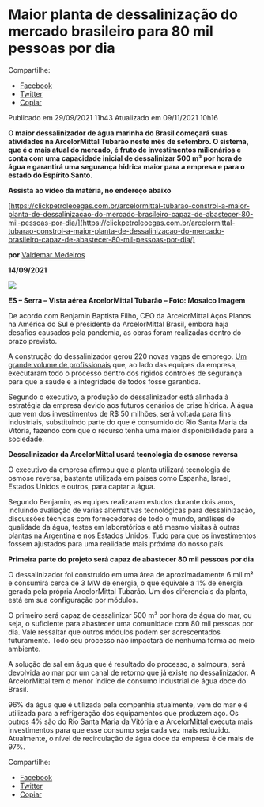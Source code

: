 # Maior planta de dessalinização do mercado brasileiro para 80 mil pessoas por dia

Compartilhe: 
*   [Facebook](https://www.facebook.com/sharer.php?u=https://www.gov.br/fundaj/pt-br/destaques/observa-fundaj-itens/observa-fundaj/tecnologias-de-convivencias-com-as-secas/arcelormittal-tubarao-constroi-a-maior-planta-de-dessalinizacao-do-mercado-brasileiro-capaz-de-abastecer-80-mil-pessoas-por-dia)
*    [Twitter](https://twitter.com/share?text=Arcelormittal%20Tubar%C3%A3o%20constr%C3%B3i%20a%20maior%20planta%20de%20dessaliniza%C3%A7%C3%A3o%20do%20mercado%20brasileiro%20capaz%20de%20abastecer%2080%20mil%20pessoas%20por%20dia&url=https://www.gov.br/fundaj/resolveuid/fde5f6fdfd6e4e5d89b743a07398cb1a)
*   [Copiar](https://www.gov.br/fundaj/pt-br/destaques/observa-fundaj-itens/observa-fundaj/tecnologias-de-convivencias-com-as-secas/arcelormittal-tubarao-constroi-a-maior-planta-de-dessalinizacao-do-mercado-brasileiro-capaz-de-abastecer-80-mil-pessoas-por-dia)


Publicado em 29/09/2021 11h43 Atualizado em 09/11/2021 10h16

**O maior dessalinizador de água marinha do Brasil começará suas atividades na ArcelorMittal Tubarão neste mês de setembro. O sistema, que é o mais atual do mercado, é fruto de investimentos milionários e conta com uma capacidade inicial de dessalinizar 500 m³ por hora de água e garantirá uma segurança hídrica maior para a empresa e para o estado do Espírito Santo.**

**Assista ao vídeo da matéria, no endereço abaixo**

[https://clickpetroleoegas.com.br/arcelormittal-tubarao-constroi-a-maior-planta-de-dessalinizacao-do-mercado-brasileiro-capaz-de-abastecer-80-mil-pessoas-por-dia/](https://clickpetroleoegas.com.br/arcelormittal-tubarao-constroi-a-maior-planta-de-dessalinizacao-do-mercado-brasileiro-capaz-de-abastecer-80-mil-pessoas-por-dia/)

**por** [Valdemar Medeiros](https://clickpetroleoegas.com.br/author/valdemarmedeiros/)

**14/09/2021**

![ ](https://www.gov.br/fundaj/pt-br/destaques/observa-fundaj-itens/observa-fundaj/tecnologias-de-convivencias-com-as-secas/tecnologias-de-convivencias-com-as-secas-imagens/IMG8.png)

**ES – Serra – Vista aérea ArcelorMittal Tubarão – Foto: Mosaico Imagem**

De acordo com Benjamin Baptista Filho, CEO da ArcelorMittal Aços Planos na América do Sul e presidente da ArcelorMittal Brasil, embora haja desafios causados pela pandemia, as obras foram realizadas dentro do prazo previsto.

A construção do dessalinizador gerou 220 novas vagas de emprego. [Um grande volume de profissionais](https://obrasconstrucaocivil.com/para-levar-sustentabilidade-ao-setor-de-construcao-civil-a-dexco-investira-r-15-milhoes-na-noah-wood/) que, ao lado das equipes da empresa, executaram todo o processo dentro dos rígidos controles de segurança para que a saúde e a integridade de todos fosse garantida.

Segundo o executivo, a produção do dessalinizador está alinhada à estratégia da empresa devido aos futuros cenários de crise hídrica. A água que vem dos investimentos de R$ 50 milhões, será voltada para fins industriais, substituindo parte do que é consumido do Rio Santa Maria da Vitória, fazendo com que o recurso tenha uma maior disponibilidade para a sociedade.

**Dessalinizador da ArcelorMittal usará tecnologia de osmose reversa**

O executivo da empresa afirmou que a planta utilizará tecnologia de osmose reversa, bastante utilizada em países como Espanha, Israel, Estados Unidos e outros, para captar a água.

Segundo Benjamin, as equipes realizaram estudos durante dois anos, incluindo avaliação de várias alternativas tecnológicas para dessalinização, discussões técnicas com fornecedores de todo o mundo, análises de qualidade da água, testes em laboratórios e até mesmo visitas à outras plantas na Argentina e nos Estados Unidos. Tudo para que os investimentos fossem ajustados para uma realidade mais próxima do nosso país.

**Primeira parte do projeto será capaz de abastecer 80 mil pessoas por dia**

O dessalinizador foi construído em uma área de aproximadamente 6 mil m² e consumirá cerca de 3 MW de energia, o que equivale a 1% de energia gerada pela própria ArcelorMittal Tubarão. Um dos diferenciais da planta, está em sua configuração por módulos.

O primeiro será capaz de dessalinizar 500 m³ por hora de água do mar, ou seja, o suficiente para abastecer uma comunidade com 80 mil pessoas por dia. Vale ressaltar que outros módulos podem ser acrescentados futuramente. Todo seu processo não impactará de nenhuma forma ao meio ambiente.

A solução de sal em água que é resultado do processo, a salmoura, será devolvida ao mar por um canal de retorno que já existe no dessalinizador. A ArcelorMittal tem o menor índice de consumo industrial de água doce do Brasil.

96% da água que é utilizada pela companhia atualmente, vem do mar e é utilizada para a refrigeração dos equipamentos que produzem aço. Os outros 4% são do Rio Santa Maria da Vitória e a ArcelorMittal executa mais investimentos para que esse consumo seja cada vez mais reduzido. Atualmente, o nível de recirculação de água doce da empresa é de mais de 97%.

Compartilhe: 
*   [Facebook](https://www.facebook.com/sharer.php?u=https://www.gov.br/fundaj/pt-br/destaques/observa-fundaj-itens/observa-fundaj/tecnologias-de-convivencias-com-as-secas/arcelormittal-tubarao-constroi-a-maior-planta-de-dessalinizacao-do-mercado-brasileiro-capaz-de-abastecer-80-mil-pessoas-por-dia)
*    [Twitter](https://twitter.com/share?text=Arcelormittal%20Tubar%C3%A3o%20constr%C3%B3i%20a%20maior%20planta%20de%20dessaliniza%C3%A7%C3%A3o%20do%20mercado%20brasileiro%20capaz%20de%20abastecer%2080%20mil%20pessoas%20por%20dia&url=https://www.gov.br/fundaj/resolveuid/fde5f6fdfd6e4e5d89b743a07398cb1a)
*   [Copiar](https://www.gov.br/fundaj/pt-br/destaques/observa-fundaj-itens/observa-fundaj/tecnologias-de-convivencias-com-as-secas/arcelormittal-tubarao-constroi-a-maior-planta-de-dessalinizacao-do-mercado-brasileiro-capaz-de-abastecer-80-mil-pessoas-por-dia)

